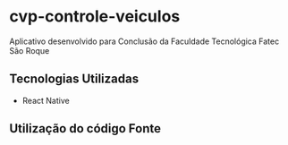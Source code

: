 # cvp-controle-veiculos
Aplicativo desenvolvido para Conclusão da Faculdade Tecnológica Fatec São Roque
## Tecnologias Utilizadas
- React Native
## Utilização do código Fonte
